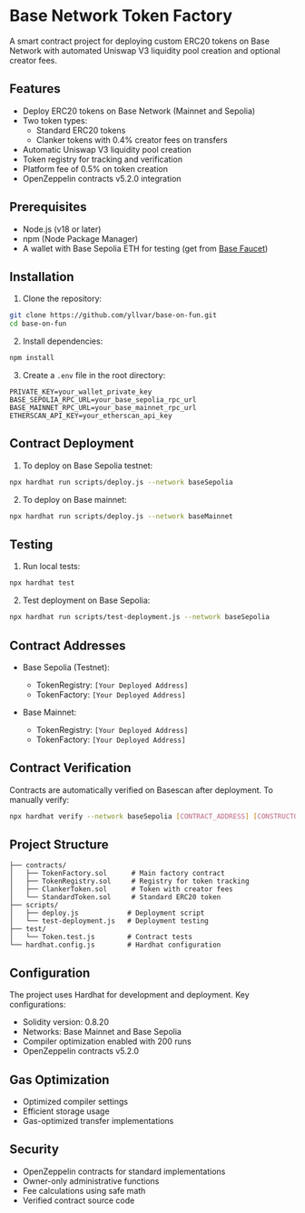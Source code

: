 # Base Network Token Factory

A smart contract project for deploying custom ERC20 tokens on Base Network with automated Uniswap V3 liquidity pool creation and optional creator fees.

## Features

- Deploy ERC20 tokens on Base Network (Mainnet and Sepolia)
- Two token types:
  - Standard ERC20 tokens
  - Clanker tokens with 0.4% creator fees on transfers
- Automatic Uniswap V3 liquidity pool creation
- Token registry for tracking and verification
- Platform fee of 0.5% on token creation
- OpenZeppelin contracts v5.2.0 integration

## Prerequisites

- Node.js (v18 or later)
- npm (Node Package Manager)
- A wallet with Base Sepolia ETH for testing (get from [Base Faucet](https://www.base.org/faucet))

## Installation

1. Clone the repository:
```bash
git clone https://github.com/yllvar/base-on-fun.git
cd base-on-fun
```

2. Install dependencies:
```bash
npm install
```

3. Create a `.env` file in the root directory:
```env
PRIVATE_KEY=your_wallet_private_key
BASE_SEPOLIA_RPC_URL=your_base_sepolia_rpc_url
BASE_MAINNET_RPC_URL=your_base_mainnet_rpc_url
ETHERSCAN_API_KEY=your_etherscan_api_key
```

## Contract Deployment

1. To deploy on Base Sepolia testnet:
```bash
npx hardhat run scripts/deploy.js --network baseSepolia
```

2. To deploy on Base mainnet:
```bash
npx hardhat run scripts/deploy.js --network baseMainnet
```

## Testing

1. Run local tests:
```bash
npx hardhat test
```

2. Test deployment on Base Sepolia:
```bash
npx hardhat run scripts/test-deployment.js --network baseSepolia
```

## Contract Addresses

- Base Sepolia (Testnet):
  - TokenRegistry: `[Your Deployed Address]`
  - TokenFactory: `[Your Deployed Address]`

- Base Mainnet:
  - TokenRegistry: `[Your Deployed Address]`
  - TokenFactory: `[Your Deployed Address]`

## Contract Verification

Contracts are automatically verified on Basescan after deployment. To manually verify:

```bash
npx hardhat verify --network baseSepolia [CONTRACT_ADDRESS] [CONSTRUCTOR_ARGS]
```

## Project Structure

```
├── contracts/
│   ├── TokenFactory.sol      # Main factory contract
│   ├── TokenRegistry.sol     # Registry for token tracking
│   ├── ClankerToken.sol      # Token with creator fees
│   └── StandardToken.sol     # Standard ERC20 token
├── scripts/
│   ├── deploy.js            # Deployment script
│   └── test-deployment.js   # Deployment testing
├── test/
│   └── Token.test.js        # Contract tests
└── hardhat.config.js        # Hardhat configuration
```

## Configuration

The project uses Hardhat for development and deployment. Key configurations:

- Solidity version: 0.8.20
- Networks: Base Mainnet and Base Sepolia
- Compiler optimization enabled with 200 runs
- OpenZeppelin contracts v5.2.0

## Gas Optimization

- Optimized compiler settings
- Efficient storage usage
- Gas-optimized transfer implementations

## Security

- OpenZeppelin contracts for standard implementations
- Owner-only administrative functions
- Fee calculations using safe math
- Verified contract source code

